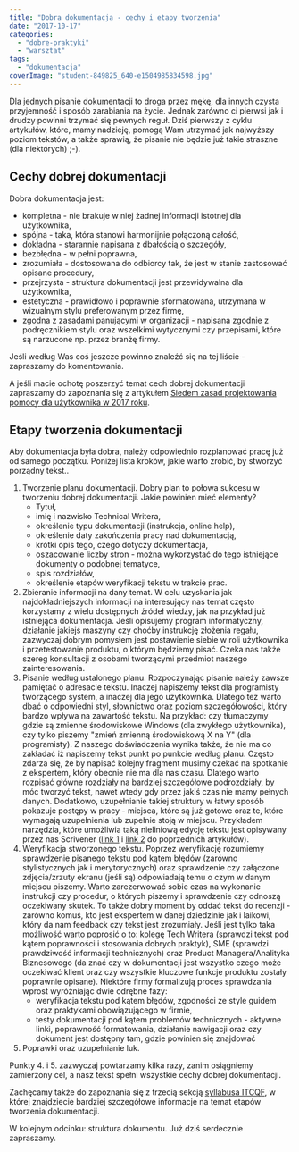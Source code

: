 ```yaml
---
title: "Dobra dokumentacja - cechy i etapy tworzenia"
date: "2017-10-17"
categories:
  - "dobre-praktyki"
  - "warsztat"
tags:
  - "dokumentacja"
coverImage: "student-849825_640-e1504985834598.jpg"
---
```


Dla jednych pisanie dokumentacji to droga przez mękę, dla innych czysta przyjemność i sposób zarabiania na życie. Jednak zarówno ci pierwsi jak i drudzy powinni trzymać się pewnych reguł. Dziś pierwszy z cyklu artykułów, które, mamy nadzieję, pomogą Wam utrzymać jak najwyższy poziom tekstów, a także sprawią, że pisanie nie będzie już takie straszne (dla niektórych) ;-).

## Cechy dobrej dokumentacji

Dobra dokumentacja jest:

- kompletna - nie brakuje w niej żadnej informacji istotnej dla użytkownika,
- spójna - taka, która stanowi harmonijnie połączoną całość,
- dokładna - starannie napisana z dbałością o szczegóły,
- bezbłędna - w pełni poprawna,
- zrozumiała - dostosowana do odbiorcy tak, że jest w stanie zastosować opisane procedury,
- przejrzysta - struktura dokumentacji jest przewidywalna dla użytkownika,
- estetyczna - prawidłowo i poprawnie sformatowana, utrzymana w wizualnym stylu preferowanym przez firmę,
- zgodna z zasadami panującymi w organizacji - napisana zgodnie z podręcznikiem stylu oraz wszelkimi wytycznymi czy przepisami, które są narzucone np. przez branżę firmy.

Jeśli według Was coś jeszcze powinno znaleźć się na tej liście - zapraszamy do komentowania.

A jeśli macie ochotę poszerzyć temat cech dobrej dokumentacji zapraszamy do zapoznania się z artykułem [Siedem zasad projektowania pomocy dla użytkownika w 2017 roku](http://techwriter.pl/siedem-zasad-projektowania-pomocy-dla-uzytkownika-w-2017-roku/).

## Etapy tworzenia dokumentacji

Aby dokumentacja była dobra, należy odpowiednio rozplanować pracę już od samego początku. Poniżej lista kroków, jakie warto zrobić, by stworzyć porządny tekst..

1. Tworzenie planu dokumentacji. Dobry plan to połowa sukcesu w tworzeniu dobrej dokumentacji. Jakie powinien mieć elementy?
   - Tytuł,
   - imię i nazwisko Technical Writera,
   - określenie typu dokumentacji (instrukcja, online help),
   - określenie daty zakończenia pracy nad dokumentacją,
   - krótki opis tego, czego dotyczy dokumentacja,
   - oszacowanie liczby stron - można wykorzystać do tego istniejące dokumenty o podobnej tematyce,
   - spis rozdziałów,
   - określenie etapów weryfikacji tekstu w trakcie prac.
2. Zbieranie informacji na dany temat. W celu uzyskania jak najdokładniejszych informacji na interesujący nas temat często korzystamy z wielu dostępnych źródeł wiedzy, jak na przykład już istniejąca dokumentacja. Jeśli opisujemy program informatyczny, działanie jakiejś maszyny czy choćby instrukcję złożenia regału, zazwyczaj dobrym pomysłem jest postawienie siebie w roli użytkownika i przetestowanie produktu, o którym będziemy pisać. Czeka nas także szereg konsultacji z osobami tworzącymi przedmiot naszego zainteresowania.
3. Pisanie według ustalonego planu. Rozpoczynając pisanie należy zawsze pamiętać o adresacie tekstu. Inaczej napiszemy tekst dla programisty tworzącego system, a inaczej dla jego użytkownika. Dlatego też warto dbać o odpowiedni styl, słownictwo oraz poziom szczegółowości, który bardzo wpływa na zawartość tekstu. Na przykład: czy tłumaczymy gdzie są zmienne środowiskowe Windows (dla zwykłego użytkownika), czy tylko piszemy "zmień zmienną środowiskową X na Y" (dla programisty). Z naszego doświadczenia wynika także, że nie ma co zakładać iż napiszemy tekst punkt po punkcie według planu. Często zdarza się, że by napisać kolejny fragment musimy czekać na spotkanie z ekspertem, który obecnie nie ma dla nas czasu. Dlatego warto rozpisać główne rozdziały na bardziej szczegółowe podrozdziały, by móc tworzyć tekst, nawet wtedy gdy przez jakiś czas nie mamy pełnych danych. Dodatkowo, uzupełnianie takiej struktury w łatwy sposób pokazuje postępy w pracy - miejsca, które są już gotowe oraz te, które wymagają uzupełnienia lub zupełnie stoją w miejscu. Przykładem narzędzia, które umożliwia taką nieliniową edycję tekstu jest opisywany przez nas Scrivener ([link 1](http://techwriter.pl/scrivener-opis-narzedzia/) i [link 2](http://techwriter.pl/gdy-cos-mi-chodzi-po-glowie/) do poprzednich artykułów).
4. Weryfikacja stworzonego tekstu. Poprzez weryfikację rozumiemy sprawdzenie pisanego tekstu pod kątem błędów (zarówno stylistycznych jak i merytorycznych) oraz sprawdzenie czy załączone zdjęcia/zrzuty ekranu (jeśli są) odpowiadają temu o czym w danym miejscu piszemy. Warto zarezerwować sobie czas na wykonanie instrukcji czy procedur, o których piszemy i sprawdzenie czy odnoszą oczekiwany skutek. To także dobry moment by oddać tekst do recenzji - zarówno komuś, kto jest ekspertem w danej dziedzinie jak i laikowi, który da nam feedback czy tekst jest zrozumiały. Jeśli jest tylko taka możliwość warto poprosić o to: kolegę Tech Writera (sprawdzi tekst pod kątem poprawności i stosowania dobrych praktyk), SME (sprawdzi prawdziwość informacji technicznych) oraz Product Managera/Analityka Biznesowego (da znać czy w dokumentacji jest wszystko czego może oczekiwać klient oraz czy wszystkie kluczowe funkcje produktu zostały poprawnie opisane). Niektóre firmy formalizują proces sprawdzania wprost wyróżniając dwie odrębne fazy:
   - weryfikacja tekstu pod kątem błędów, zgodności ze style guidem oraz praktykami obowiązującego w firmie,
   - testy dokumentacji pod kątem problemów technicznych - aktywne linki, poprawność formatowania, działanie nawigacji oraz czy dokument jest dostępny tam, gdzie powinien się znajdować
5. Poprawki oraz uzupełnianie luk.

Punkty 4. i 5. zazwyczaj powtarzamy kilka razy, zanim osiągniemy zamierzony cel, a nasz tekst spełni wszystkie cechy dobrej dokumentacji.

Zachęcamy także do zapoznania się z trzecią sekcją [syllabusa ITCQF](http://itcqf.org/wp-content/uploads/2015/04/ITCQF_Syllabus_v1_02Dec2014.pdf), w której znajdziecie bardziej szczegółowe informacje na temat etapów tworzenia dokumentacji.

W kolejnym odcinku: struktura dokumentu. Już dziś serdecznie zapraszamy.
